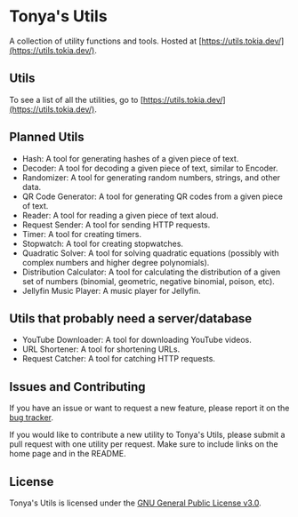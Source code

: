 # Tonya's Utils

A collection of utility functions and tools. Hosted at [https://utils.tokia.dev/](https://utils.tokia.dev/).

## Utils

To see a list of all the utilities, go to [https://utils.tokia.dev/](https://utils.tokia.dev/).

## Planned Utils

- Hash: A tool for generating hashes of a given piece of text.
- Decoder: A tool for decoding a given piece of text, similar to Encoder.
- Randomizer: A tool for generating random numbers, strings, and other data.
- QR Code Generator: A tool for generating QR codes from a given piece of text.
- Reader: A tool for reading a given piece of text aloud.
- Request Sender: A tool for sending HTTP requests.
- Timer: A tool for creating timers.
- Stopwatch: A tool for creating stopwatches.
- Quadratic Solver: A tool for solving quadratic equations (possibly with complex numbers and higher degree polynomials).
- Distribution Calculator: A tool for calculating the distribution of a given set of numbers (binomial, geometric, negative binomial, poison, etc).
- Jellyfin Music Player: A music player for Jellyfin.

## Utils that probably need a server/database

- YouTube Downloader: A tool for downloading YouTube videos.
- URL Shortener: A tool for shortening URLs.
- Request Catcher: A tool for catching HTTP requests.

## Issues and Contributing

If you have an issue or want to request a new feature, please report it on the [bug tracker](https://github.com/tonyaellie/tonya-utils/issues).

If you would like to contribute a new utility to Tonya's Utils, please submit a pull request with one utility per request. Make sure to include links on the home page and in the README.

## License

Tonya's Utils is licensed under the [GNU General Public License v3.0](https://github.com/tonyaellie/tonya-utils/blob/main/LICENSE).
